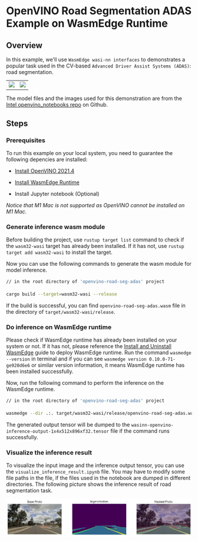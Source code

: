 
# OpenVINO Road Segmentation ADAS Example on WasmEdge Runtime

## Overview

In this example, we'll use `WasmEdge wasi-nn interfaces` to demonstrates a popular task used in the CV-based `Advanced Driver Assist Systems (ADAS)`: road segmentation.

|                                                                                                                             |                                                                                                                             |
| --------------------------------------------------------------------------------------------------------------------------- | --------------------------------------------------------------------------------------------------------------------------- |
| <img src="https://user-images.githubusercontent.com/36741649/127848003-9e45c8da-2e43-48ac-803f-9f51a8e9ea89.jpg" width=300> | <img src="https://user-images.githubusercontent.com/36741649/127847882-6305d483-f2ce-4c2f-a3b5-8573d1522d15.png" width=300> |

The model files and the images used for this demonstration are from the [Intel openvino_notebooks repo](https://github.com/openvinotoolkit/openvino_notebooks/blob/main/notebooks/003-hello-segmentation/README.md) on Github.

## Steps

### Prerequisites

To run this example on your local system, you need to guarantee the following depencies are installed:

- [Install OpenVINO 2021.4](https://docs.openvino.ai/2021.4/get_started.html)

- [Install WasmEdge Runtime](https://wasmedge.org/book/en/start/install.html)

- Install Jupyter notebook (Optional)

*Notice that M1 Mac is not supported as OpenVINO cannot be installed on M1 Mac.*

### Generate inference wasm module

Before building the project, use `rustup target list` command to check if the `wasm32-wasi` target has already been installed. If it has not, use `rustup target add wasm32-wasi` to install the target. 

Now you can use the following commands to generate the wasm module for model inference.

```bash
// in the root directory of 'openvino-road-seg-adas' project

cargo build --target=wasm32-wasi --release
```

If the build is successful, you can find `openvino-road-seg-adas.wasm` file in the directory of `target/wasm32-wasi/release`.

### Do inference on WasmEdge runtime

Please check if WasmEdge runtime has already been installed on your system or not. If it has not, please reference the [Install and Uninstall WasmEdge](https://wasmedge.org/book/en/start/install.html) guide to deploy WasmEdge runtime. Run the command `wasmedge --version` in terminal and if you can see `wasmedge version 0.10.0-71-ge920d6e6` or similar version information, it means WasmEdge runtime has been installed successfully.

Now, run the following command to perform the inference on the WasmEdge runtime.

```bash
// in the root directory of 'openvino-road-seg-adas' project

wasmedge --dir .:. target/wasm32-wasi/release/openvino-road-seg-adas.wasm ../model/road-segmentation-adas-0001.xml ../model/road-segmentation-adas-0001.bin ../image/empty_road_mapillary.jpg
```

The generated output tensor will be dumped to the `wasinn-openvino-inference-output-1x4x512x896xf32.tensor` file if the command runs successfully.

### Visualize the inference result

To visualize the input image and the inference output tensor, you can use the `visualize_inference_result.ipynb` file. You may have to modify some file paths in the file, if the files used in the notebook are dumped in different directories. The following picture shows the inference result of road segmentation task.

![road segmentation result](../image/segmentation_result.png)
